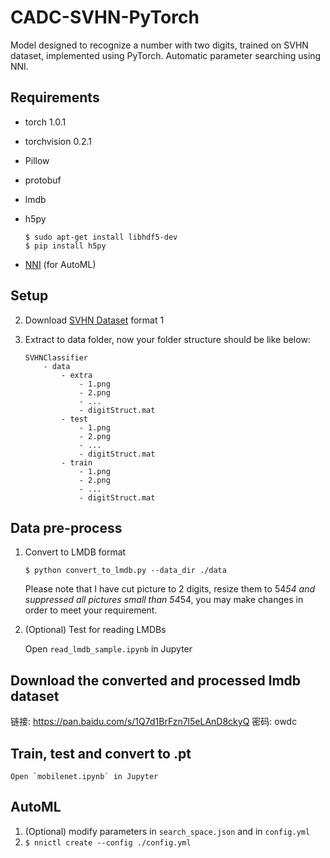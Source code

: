 # CADC-SVHN-PyTorch

Model designed to recognize a number with two digits, trained on SVHN dataset, implemented using PyTorch. Automatic parameter searching using NNI. 

## Requirements

* torch 1.0.1

* torchvision 0.2.1

* Pillow
  
* protobuf
  
* lmdb

* h5py
    ```
    $ sudo apt-get install libhdf5-dev
    $ pip install h5py
    ```

*   [NNI](https://github.com/microsoft/nni) (for AutoML)

## Setup

2. Download [SVHN Dataset](http://ufldl.stanford.edu/housenumbers/) format 1

3. Extract to data folder, now your folder structure should be like below:
    ```
    SVHNClassifier
        - data
            - extra
                - 1.png 
                - 2.png
                - ...
                - digitStruct.mat
            - test
                - 1.png 
                - 2.png
                - ...
                - digitStruct.mat
            - train
                - 1.png 
                - 2.png
                - ...
                - digitStruct.mat
    ```

## Data pre-process

1. Convert to LMDB format

    ```
    $ python convert_to_lmdb.py --data_dir ./data
    ```
    Please note that I have cut picture to 2 digits, resize them to 54*54 and suppressed all pictures small than 54*54, you may make changes in order to meet your requirement.

2. (Optional) Test for reading LMDBs

    Open `read_lmdb_sample.ipynb` in Jupyter
    
## Download the converted and processed  lmdb dataset 

链接: https://pan.baidu.com/s/1Q7d1BrFzn7l5eLAnD8ckyQ  密码: owdc

## Train, test and convert to .pt

    Open `mobilenet.ipynb` in Jupyter
## AutoML

1.  (Optional) modify parameters in `search_space.json` and in `config.yml`
2.  `$ nnictl create --config ./config.yml`


